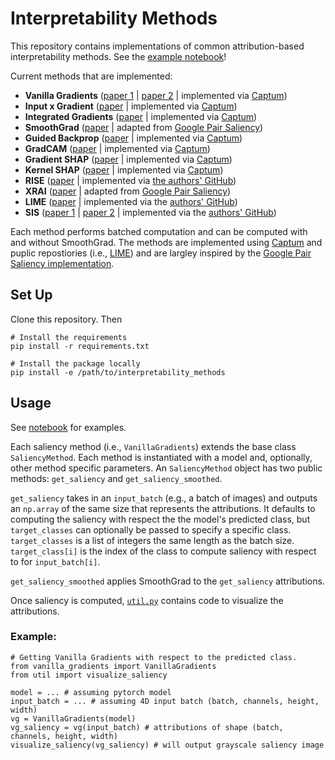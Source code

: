 # Interpretability Methods
This repository contains implementations of common attribution-based interpretability methods. See the [example notebook](https://github.mit.edu/aboggust/interpretability_methods/blob/master/examples/interpretability_examples.ipynb)!

Current methods that are implemented:
* **Vanilla Gradients** ([paper 1](https://www.researchgate.net/profile/Aaron_Courville/publication/265022827_Visualizing_Higher-Layer_Features_of_a_Deep_Network/links/53ff82b00cf24c81027da530.pdf) | [paper 2](https://arxiv.org/pdf/1312.6034.pdf) | implemented via [Captum](https://captum.ai/api/saliency.html))
* **Input x Gradient** ([paper](https://arxiv.org/pdf/1605.01713.pdf) | implemented via [Captum](https://captum.ai/api/input_x_gradient.html))
* **Integrated Gradients** ([paper](https://arxiv.org/pdf/1703.01365.pdf) | implemented via [Captum](https://captum.ai/api/integrated_gradients.html))
* **SmoothGrad** ([paper](https://arxiv.org/abs/1706.03825.pdf) | adapted from [Google Pair Saliency](https://github.com/PAIR-code/saliency))
* **Guided Backprop** ([paper](https://arxiv.org/pdf/1412.6806.pdf) | implemented via [Captum](https://captum.ai/api/guided_backprop.html))
* **GradCAM** ([paper](https://arxiv.org/pdf/1610.02391.pdf) | implemented via [Captum](https://captum.ai/api/layer.html#gradcam))
* **Gradient SHAP** ([paper](https://arxiv.org/pdf/1705.07874.pdf) | implemented via [Captum](https://captum.ai/api/gradient_shap.html))
* **Kernel SHAP** ([paper](https://arxiv.org/pdf/1705.07874.pdf) | implemented via [Captum](https://captum.ai/api/kernel_shap.html))
* **RISE** ([paper](https://arxiv.org/pdf/1806.07421.pdf) | implemented via [the authors' GitHub](https://github.com/eclique/RISE))
* **XRAI** ([paper](https://arxiv.org/pdf/1906.02825.pdf) | adapted from [Google Pair Saliency](https://github.com/PAIR-code/saliency))
* **LIME** ([paper](https://arxiv.org/pdf/1602.04938.pdf) | implemented via the [authors' GitHub](https://github.com/marcotcr/lime))
* **SIS** ([paper 1](https://arxiv.org/pdf/1810.03805.pdf) | [paper 2](https://arxiv.org/pdf/2003.08907.pdf) | implemented via the [authors' GitHub](https://github.com/gifford-lab/overinterpretation))

Each method performs batched computation and can be computed with and without SmoothGrad. The methods are implemented using [Captum](https://captum.ai/) and puplic repostiories (i.e., [LIME](https://github.com/marcotcr/lime)) and are largley inspired by the [Google Pair Saliency implementation](https://github.com/PAIR-code/saliency).

## Set Up
Clone this repository. Then
```
# Install the requirements
pip install -r requirements.txt

# Install the package locally
pip install -e /path/to/interpretability_methods
```

## Usage
See [notebook](https://github.mit.edu/aboggust/interpretability_methods/blob/master/examples/interpretability_examples.ipynb) for examples.

Each saliency method (i.e., `VanillaGradients`) extends the base class `SaliencyMethod`. Each method is instantiated with a model and, optionally, other method specific parameters. An `SaliencyMethod` object has two public methods: `get_saliency` and `get_saliency_smoothed`. 

`get_saliency` takes in an `input_batch` (e.g., a batch of images) and outputs an `np.array` of the same size that represents the attributions. It defaults to computing the saliency with respect the the model's predicted class, but `target_classes` can optionally be passed to specify a specific class. `target_classes` is a list of integers the same length as the batch size. `target_class[i]` is the index of the class to compute saliency with respect to for `input_batch[i]`.

`get_saliency_smoothed` applies SmoothGrad to the `get_saliency` attributions.

Once saliency is computed, [`util.py`](https://github.mit.edu/aboggust/interpretability_methods/blob/master/util.py) contains code to visualize the attributions.

### Example:
```
# Getting Vanilla Gradients with respect to the predicted class.
from vanilla_gradients import VanillaGradients
from util import visualize_saliency

model = ... # assuming pytorch model 
input_batch = ... # assuming 4D input batch (batch, channels, height, width)
vg = VanillaGradients(model)
vg_saliency = vg(input_batch) # attributions of shape (batch, channels, height, width)
visualize_saliency(vg_saliency) # will output grayscale saliency image
```
